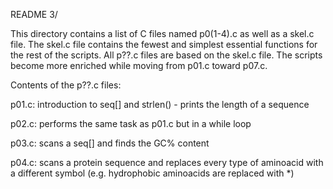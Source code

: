 README 3/

This directory contains a list of C files named p0(1-4).c as well as a skel.c file. The skel.c file contains the fewest and simplest essential functions for the rest of the scripts. All p??.c files are based on the skel.c file. The scripts become more enriched while moving from p01.c toward p07.c.

Contents of the p??.c files:

p01.c: introduction to seq[] and strlen() - prints the length of a sequence

p02.c: performs the same task as p01.c but in a while loop

p03.c: scans a seq[] and finds the GC% content

p04.c: scans a protein sequence and replaces every type of aminoacid with a different symbol (e.g. hydrophobic aminoacids are replaced with *)

